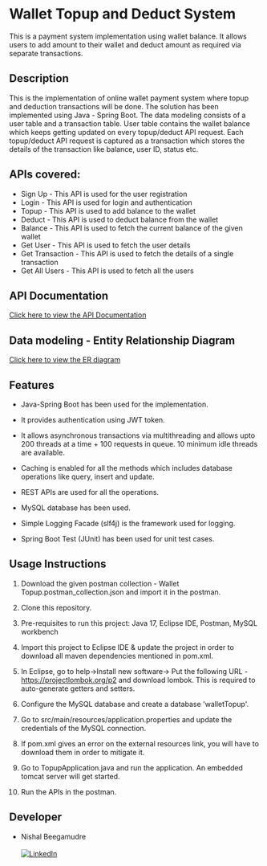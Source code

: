 
Wallet Topup and Deduct System
=====================================


This is a payment system implementation using wallet balance. It allows users to add amount to their wallet and deduct amount as required via separate transactions.

## Description

This is the implementation of online wallet payment system where topup and deduction transactions will be done. The solution has been implemented using Java - Spring Boot. The data modeling consists of a user table and a transaction table. User table contains the wallet balance which keeps getting updated on every topup/deduct API request. Each topup/deduct API request is captured as a transaction which stores the details of the transaction like balance, user ID, status etc.

## APIs covered:
* Sign Up - This API is used for the user registration
* Login - This API is used for login and authentication
* Topup - This API is used to add balance to the wallet
* Deduct - This API is used to deduct balance from the wallet
* Balance - This API is used to fetch the current balance of the given wallet
* Get User - This API is used to fetch the user details
* Get Transaction - This API is used to fetch the details of a single transaction
* Get All Users - This API is used to fetch all the users

## API Documentation

[Click here to view the API Documentation](https://documenter.getpostman.com/view/18403833/2sA3dygWA1)

## Data modeling - Entity Relationship Diagram

[Click here to view the ER diagram](https://app.diagrams.net/?tags=%7B%7D&lightbox=1&highlight=0000ff&edit=_blank&layers=1&nav=1&title=Untitled%20Diagram.drawio#R%3Cmxfile%3E%3Cdiagram%20id%3D%22C5RBs43oDa-KdzZeNtuy%22%20name%3D%22Page-1%22%3E7VptV%2BI6EP41fNx7%2BkIRP8qLrrvqZQVXvV%2FuiW0oWUPDpkGov%2F5O2vSNFAQVuKucw9HOZJo28zyTzkxbs9vj%2BRlHk9El8zCtWYY3r9mdmmWZpm3DP6mJEo3dPE4UPieeMsoVffKMldJQ2inxcFgyFIxRQSZlpcuCALuipEOcs1nZbMho%2BaoT5GNN0XcR1bW3xBOjRNu0jnL9V0z8UXpls6HWN0apsVpJOEIemxVUdrdmtzljIjkaz9uYSuelfrk9j27pxWPj7NuP8De6aX0fXP38kkx2uskp2RI4DsSrp35%2BHJ5%2B%2FVn%2FdTfpnf6YGWcnD9%2B%2BqFOMJ0Snyl83IeZqvSJKnRjOyJiiAKTWkAWir0bABS1EiR%2FAsQv3BmfarSfMBQH%2Fn6gBwSagdUeEehcoYlO5glAg9zGVWiPGyTNMiygMmaCAYS4UlaxGyaIvzwS1AVqOQ7DppW4xM9UFCoWycRmlaBKSh%2FiGpckYcZ8ELSYEG6cTsWngYU9JGc6xIDh7zJgjz18TDAWa9AaeF6iowDnDbIwFj8AkHW0qMFSg1Z1EnOWstQxlMiow1jKVIVKR4mdTZ1e7hshCgQ8%2ByC5n2eXLmXVDu57ZqLpeo3w5RAH3AAnckl4MixyEg8JKc1XMzA1YamssPfdArtkn8PeCBb5GWPC5KJCT4qFYSs1wglwS%2BBexTaeea67VoqWKwblDGtNiRDwPBzFtBBIoYZbkyoSRQMRecVrwA9%2B1jb%2BcmgM31AbZzGX4SXMu2iwAhiESUwkDbWdYUncVI0diTNWhTsWVQf4yFaMyxC9Sr7GceSUOrABcYHP22xx9R3fIsZ9%2FNa%2F%2BPR9XbEvdMSI0w7wvOPnkqGtorkuEpag71u5Qr7w9S0O9h8Jwxrh3AH6b4X7U3HO4mxrwV2iMPzro24pj06jvOZB1PAElFLg5pKeUIfFBEX3%2FADVtPTfbbYTqW3ObYyQICzqQ%2BWWw%2FsMC7EnNgMj4%2FZDwbiFgnX3nW3qCLUuoS%2BaRIUkAPUD8Noib%2B06uzCMN4wFHQYhcGcUakEsqfuNQ8b9fxe8YL1f85vtV%2FI7z51T85rHG1kPJv0ENkEX7m2r%2BSvJtbYNqapBD6ItpmMHeYoxipO9VfzryW8O0qqLfKaaW3sg5GQPPxQcvBPYcy1UF%2FW5xr6jo8UyG8KeoA%2FcMf2UDYLf46%2FVi8l7JOO9k2Fe%2BaTpA%2FzboqzoF24K%2BspR0VpcZxiCa5OFfNfSJCfGaujPhyGa9hZ0SovECIT5Rd2HfXKhqQuyUC3qKr2GMPR%2Bn3QZYLRHRNaZxp7GbjyQ9iaRdYFq5%2B2S1jgPvRH43AmL3Gug0YJcoiDTvw9w8uisK91IAJJXYmRcHO1EJHXmXS7FZ1R0I2ZS7eIWL0m9kEPfxKqyXPQiKxXxVgylT8titT%2BVlrOgo9GQc5N0Eu6nATMnVWJgiWak6K%2BeNNlG9sdCWSOV0osQV2kSvaDVUOlzvNKzxVFrRHttp3ytRXaJ5yXDTbpjW0SuGV33dLWk57Zd3wCynhL1trtmSam7tVaResQ7%2B7t30lj2Lkm5hm1EGfusELKEEoXRB9X98HC1uorMREbgPtyU1M44m5Y11LRIsD7FNOk%2BVmNvGtjDXq9VOt3PTHhxA3xroFWnpjkHX33npuUieSriEuxT36DRMd%2B10RGENtqeEpjlcbFGQYVQ5vVn2L0UPmLZgp%2Ffj9GSBQAspy5yIuzxJAem%2BMJLnK1KIaotpTp7Z3GeZ0v7SnOM105xlKW0Vb96Y0TgLX0RazQXurZvRNI5fmOjVGQ2I%2BffGiXn%2B1bbd%2FQ8%3D%3C%2Fdiagram%3E%3C%2Fmxfile%3E)

## Features
* Java-Spring Boot has been used for the implementation.

* It provides authentication using JWT token.

* It allows asynchronous transactions via multithreading and allows upto 200 threads at a time + 100 requests in queue. 10 minimum idle threads are available.

* Caching is enabled for all the methods which includes database operations like query, insert and update.

* REST APIs are used for all the operations.

* MySQL database has been used.

* Simple Logging Facade (slf4j) is the framework used for logging.

* Spring Boot Test (JUnit) has been used for unit test cases.

## Usage Instructions

1. Download the given postman collection - Wallet Topup.postman_collection.json and import it in the postman.

2. Clone this repository.

3. Pre-requisites to run this project: Java 17, Eclipse IDE, Postman, MySQL workbench

4. Import this project to Eclipse IDE & update the project in order to download all maven dependencies mentioned in pom.xml.

5. In Eclipse, go to help->Install new software-> Put the following URL - https://projectlombok.org/p2 and download lombok. This is required to auto-generate getters and setters.

6. Configure the MySQL database and create a database 'walletTopup'.

7. Go to src/main/resources/application.properties and update the credentials of the MySQL connection.

8. If pom.xml gives an error on the external resources link, you will have to download them in order to mitigate it.

9. Go to TopupApplication.java and run the application. An embedded tomcat server will get started.

10. Run the APIs in the postman. 

## Developer

* Nishal Beegamudre
</br></br>
<a  href="https://www.linkedin.com/in/nishal-beegamudre/" target="_blank"><img alt="LinkedIn" src="https://img.shields.io/badge/linkedin%20-%230077B5.svg?&style=for-the-badge&logo=linkedin&logoColor=white" /></a>




